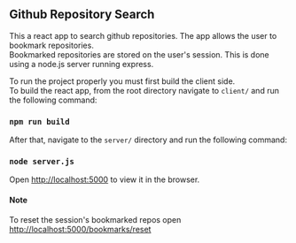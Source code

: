 
## Github Repository Search
This a react app to search github repositories. The app allows the user to bookmark repositories.<br>
Bookmarked repositories are stored on the user's session. This is done using a node.js server running express.

To run the project properly you must first build the client side.<br>
To build the react app, from the root directory navigate to `client/` and run the following command:
### `npm run build`

After that, navigate to the `server/` directory and run the following command:
### `node server.js`

Open [http://localhost:5000](http://localhost:5000) to view it in the browser.

#### Note
To reset the session's bookmarked repos open [http://localhost:5000/bookmarks/reset](http://localhost:5000/bookmarks/reset)
